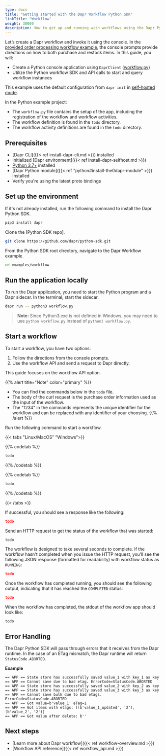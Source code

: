 ```yaml
---
type: docs
title: "Getting started with the Dapr Workflow Python SDK"
linkTitle: "Workflow"
weight: 30000
description: How to get up and running with workflows using the Dapr Python SDK
---
```


Let’s create a Dapr workflow and invoke it using the console. In the [provided order processing workflow example](todo), the console prompts provide directions on how to both purchase and restock items. In this guide, you will:

- Create a Python console application using `DaprClient` ([workflow.py](https://github.com/dapr/python-sdk/examples/workflow))
- Utilize the Python workflow SDK and API calls to start and query workflow instances

This example uses the default configuration from `dapr init` in [self-hosted mode](https://github.com/dapr/cli#install-dapr-on-your-local-machine-self-hosted).

In the Python example project:
- The `workflow.py` file contains the setup of the app, including the registration of the workflow and workflow activities. 
- The workflow definition is found in the `todo` directory. 
- The workflow activity definitions are found in the `todo` directory.

## Prerequisites
- [Dapr CLI]({{< ref install-dapr-cli.md >}}) installed
- Initialized [Dapr environment]({{< ref install-dapr-selfhost.md >}})
- [Python 3.7+](https://www.python.org/downloads/) installed
- [Dapr Python module]({{< ref "python#install-the0dapr-module" >}}) installed
- Verify you're using the latest proto bindings

## Set up the environment

If it's not already installed, run the following command to install the Dapr Python SDK.

```bash
pip3 install dapr
```

Clone the [Python SDK repo].

```bash
git clone https://github.com/dapr/python-sdk.git
```

From the Python SDK root directory, navigate to the Dapr Workflow example.

```bash
cd examples/workflow
```

## Run the application locally

To run the Dapr application, you need to start the Python program and a Dapr sidecar. In the terminal, start the sidecar.

```bash
dapr run -- python3 workflow.py
```

> **Note:** Since Python3.exe is not defined in Windows, you may need to use `python workflow.py` instead of `python3 workflow.py`.


## Start a workflow

To start a workflow, you have two options:

1. Follow the directions from the console prompts.
1. Use the workflow API and send a request to Dapr directly. 

This guide focuses on the workflow API option. 

{{% alert title="Note" color="primary" %}}
  - You can find the commands below in the `todo` file.
  - The body of the curl request is the purchase order information used as the input of the workflow. 
  - The "1234" in the commands represents the unique identifier for the workflow and can be replaced with any identifier of your choosing.
{{% /alert %}}

Run the following command to start a workflow. 

{{< tabs "Linux/MacOS" "Windows">}}

{{% codetab %}}

```bash
todo
```

{{% /codetab %}}

{{% codetab %}}

```powershell
todo
```

{{% /codetab %}}

{{< /tabs >}}

If successful, you should see a response like the following: 

```json
todo
```

Send an HTTP request to get the status of the workflow that was started:

```bash
todo
```

The workflow is designed to take several seconds to complete. If the workflow hasn't completed when you issue the HTTP request, you'll see the following JSON response (formatted for readability) with workflow status as `RUNNING`:

```json
todo
```

Once the workflow has completed running, you should see the following output, indicating that it has reached the `COMPLETED` status:

```json
todo
```

When the workflow has completed, the stdout of the workflow app should look like:

```log
todo
```


## Error Handling

The Dapr Python SDK will pass through errors that it receives from the Dapr runtime. In the case of an ETag mismatch, the Dapr runtime will return `StatusCode.ABORTED`.

**Example**

```
== APP == State store has successfully saved value_1 with key_1 as key
== APP == Cannot save due to bad etag. ErrorCode=StatusCode.ABORTED
== APP == State store has successfully saved value_2 with key_2 as key
== APP == State store has successfully saved value_3 with key_3 as key
== APP == Cannot save bulk due to bad etags. ErrorCode=StatusCode.ABORTED
== APP == Got value=b'value_1' eTag=1
== APP == Got items with etags: [(b'value_1_updated', '2'), (b'value_2', '2')]
== APP == Got value after delete: b''
```

## Next steps
- [Learn more about Dapr workflow]({{< ref workflow-overview.md >}})
- [Workflow API reference]({{< ref workflow_api.md >}})